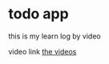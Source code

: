 # todo app

this is my learn log by video

video link
[the videos](https://www.youtube.com/watch?v=2L8maZUY2hU&t=186s)
